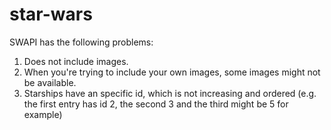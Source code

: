 # star-wars
SWAPI has the following problems: 
1) Does not include images.
2) When you're trying to include your own images, some images might not be available.
3) Starships have an specific id, which is not increasing and ordered (e.g. the first entry has id 2, the second 3 and the third might be 5 for example)
